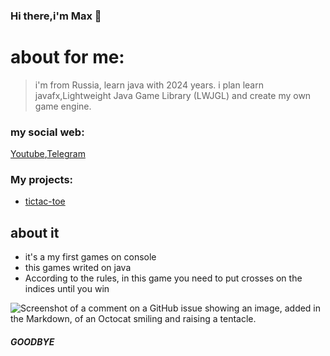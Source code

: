 ### Hi there,i'm Max 👋

# about for me:

>i'm from Russia,
>learn java with 2024 years.
>i plan learn javafx,Lightweight Java Game Library (LWJGL) and create my own game engine.

### **my social web:**

[Youtube](https://youtube.com/@is2.0-o5z?si=uAQGurEQYdZ9I2Dm),[Telegram](https://t.me/buildApp12) 

### My projects:
+ [tictac-toe](https://github.com/velozomX/tic-tac-toe)
 ## about it
+ it's a my first games on console
+ this games writed on java
+ According to the rules, in this game you need to put crosses on the indices until you win

![Screenshot of a comment on a GitHub issue showing an image, added in the Markdown, of an Octocat smiling and raising a tentacle.](https://myoctocat.com/assets/images/base-octocat.svg)



##### GOODBYE
